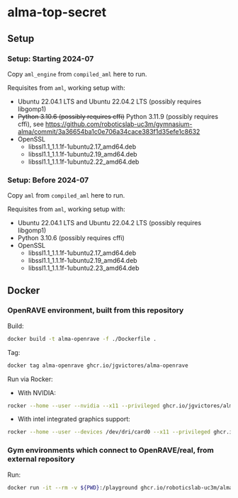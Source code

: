 # alma-top-secret

## Setup

### Setup: Starting 2024-07

Copy `aml_engine` from `compiled_aml` here to run.

Requisites from `aml`, working setup with:
- Ubuntu 22.04.1 LTS and Ubuntu 22.04.2 LTS (possibly requires libgomp1)
- ~~Python 3.10.6 (possibly requires cffi)~~ Python 3.11.9 (possibly requires cffi), see <https://github.com/roboticslab-uc3m/gymnasium-alma/commit/3a36654ba1c0e706a34cace383f1d35efe1c8632>
- OpenSSL
  - libssl1.1_1.1.1f-1ubuntu2.17_amd64.deb
  - libssl1.1_1.1.1f-1ubuntu2.19_amd64.deb
  - libssl1.1_1.1.1f-1ubuntu2.22_amd64.deb

### Setup: Before 2024-07

Copy `aml` from `compiled_aml` here to run.

Requisites from `aml`, working setup with:
- Ubuntu 22.04.1 LTS and Ubuntu 22.04.2 LTS (possibly requires libgomp1)
- Python 3.10.6 (possibly requires cffi)
- OpenSSL
  - libssl1.1_1.1.1f-1ubuntu2.17_amd64.deb
  - libssl1.1_1.1.1f-1ubuntu2.19_amd64.deb
  - libssl1.1_1.1.1f-1ubuntu2.23_amd64.deb

## Docker

### OpenRAVE environment, built from this repository

Build:

```bash
docker build -t alma-openrave -f ./Dockerfile .
```

Tag:

```bash
docker tag alma-openrave ghcr.io/jgvictores/alma-openrave
```

Run via Rocker:

- With NVIDIA:

```bash
rocker --home --user --nvidia --x11 --privileged ghcr.io/jgvictores/alma-openrave /bin/bash
```

- With intel integrated graphics support:


```bash
rocker --home --user --devices /dev/dri/card0 --x11 --privileged ghcr.io/jgvictores/alma-openrave /bin/bash
```

### Gym environments which connect to OpenRAVE/real, from external repository

Run:

```bash
docker run -it --rm -v ${PWD}:/playground ghcr.io/roboticslab-uc3m/alma-playground
```
